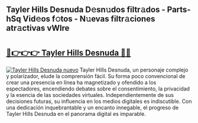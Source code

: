 ## Tayler Hills Desnuda D𝚎sn𝚞dos filtr𝚊dos - Parts-hSq Vid𝚎os f𝚘tos - N𝚞evas filtr𝚊ciones atr𝚊ctivas vWIre

# <h2><a href="http://mb6ov6a.tromn.icu/?c=Tayler+Hills+Desnuda">🔗👉👉👉 Tayler Hills Desnuda 🔗🔗</a></h2>

[![Tayler Hills Desnuda nuevo](https://i.imgur.com/pEAQMta.gif)](http://mb6ov6a.tromn.icu/?c=Tayler+Hills+Desnuda)
Tayler Hills Desnuda, un personaje complejo y polarizador, elude la comprensión fácil. Su forma poco convencional de crear una presencia en línea ha magnetizado y ofendido a los espectadores, encendiendo debates sobre el consentimiento, la privacidad y la esencia de las sociedades virtuales. Independientemente de sus decisiones futuras, su influencia en los medios digitales es indiscutible. Con una dedicación inquebrantable y un encanto innegable, el progreso de Tayler Hills Desnuda en el panorama digital es imparable.
